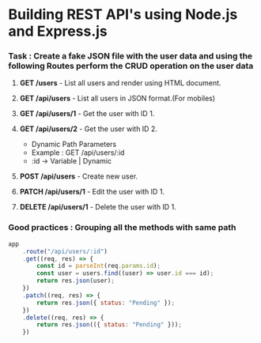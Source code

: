 # Building REST API's using Node.js and Express.js

### Task : Create a fake JSON file with the user data and using the following Routes perform the CRUD operation on the user data

1) __GET /users__ - List all users and render using HTML document.

2) __GET /api/users__ - List all users in JSON format.(For mobiles)

3) __GET /api/users/1__ - Get the user with ID 1.

4) __GET /api/users/2__ - Get the user with ID 2.
    - Dynamic Path Parameters 
    - Example : GET /api/users/:id
    - :id -> Variable | Dynamic

5) __POST /api/users__ - Create new user.

6) __PATCH /api/users/1__ - Edit the user with ID 1.

7) __DELETE /api/users/1__ - Delete the user with ID 1.

### Good practices : Grouping all the methods with same path
```javascript
app
    .route("/api/users/:id")
    .get((req, res) => {
        const id = parseInt(req.params.id);
        const user = users.find((user) => user.id === id);
        return res.json(user);
    })
    .patch((req, res) => {
        return res.json({ status: "Pending" });
    })
    .delete((req, res) => {
        return res.json(({ status: "Pending" }));
    })
```